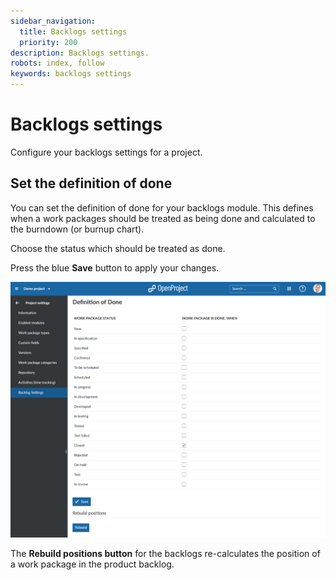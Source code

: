 ```yaml
---
sidebar_navigation:
  title: Backlogs settings
  priority: 200
description: Backlogs settings.
robots: index, follow
keywords: backlogs settings
---
```

# Backlogs settings

Configure your backlogs settings for a project.

## Set the definition of done

You can set the definition of done for your backlogs module. This defines when a work packages should be treated as being done and calculated to the burndown (or burnup chart).

Choose the status which should be treated as done.

Press the blue **Save** button to apply your changes.

![definition of done](image-20200127152832013.png)

The **Rebuild positions button** for the backlogs re-calculates the position of a work package in the product backlog.

